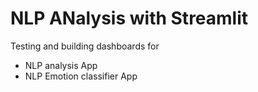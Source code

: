 # NLP ANalysis with Streamlit 
Testing and building dashboards for 
- NLP analysis App
- NLP Emotion classifier App
